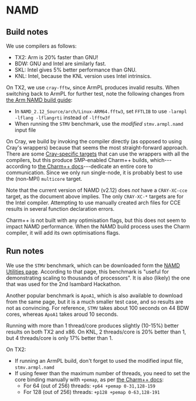 # NAMD

## Build notes

We use compilers as follows:

- TX2: Arm is 20% faster than GNU!
- BDW: GNU and Intel are similarly fast.
- SKL: Intel gives 5% better performance than GNU.
- KNL: Intel, because the KNL version uses Intel intrinsics.

On TX2, we use `cray-fftw`, since ArmPL produces invalid results. When switching back to ArmPL for further test, note the following changes from [the Arm NAMD build guide](https://developer.arm.com/products/software-development-tools/hpc/resources/porting-and-tuning/building-namd-with-arm-compiler):

- In `NAMD_2.12_Source/arch/Linux-ARM64.fftw3`, set `FFTLIB` to use `-larmpl -lflang -lflangrti` instead of `-lfftw3f`
- When running the `STMV` benchmark, use the _modified_ `stmv.armpl.namd` input file

On Cray, we build by invoking the compiler directly (as opposed to using Cray's wrappers) because that seems the most straight-forward approach. There are some [Cray-specific targets](http://docs.cray.com/books/S-2802-10//S-2802-10.pdf) that can use the wrappers with all the compilers, but this produce SMP-enabled Charm++ builds, which---according to [the Charm++ docs](https://charm.cs.illinois.edu/manuals/html/charm++/manual-1p.html#sec:run)---dedicate an entire core to communication. Since we only run single-node, it is probably best to use the (non-MPI) `multicore` target.

Note that the current version of NAMD (v2.12) does _not_ have a `CRAY-XC-cce` target, as the document above implies. The only `CRAY-XC-*` targets are for the Intel compiler. Attempting to use manually created arch files for CCE results in several function declaration errors.

Charm++ is not built with any optimisation flags, but this does not seem to impact NAMD performance. When the NAMD build process uses the Charm compiler, it will add its own optimisations flags.

## Run notes

We use the `STMV` benchmark, which can be downloaded form the [NAMD Utilities page](https://www.ks.uiuc.edu/Research/namd/utilities/). According to that page, this benchmark is "useful for demonstrating scaling to thousands of processors". It is also (likely) the one that was used for the 2nd Isambard Hackathon.

Another popular benchmark is `ApoA1`, which is also available to download from the same page, but it is a much smaller test case, and so results are not as convincing. For reference, `STMV` takes about 100 seconds on 44 BDW cores, whereas `ApoA1` takes aroud 10 seconds.

Running with more than 1 thread/core produces slightly (10-15%) better results on both TX2 and x86. On KNL, 2 threads/core is 20% better than 1, but 4 threads/core is only 17% better than 1.

On TX2:

- If running an ArmPL build, don't forget to used the modified input file, `stmv.armpl.namd`
- If using fewer than the maximum number of threads, you need to set the core binding manually with `+pemap`, as per [the Charm++ docs](https://charm.cs.illinois.edu/manuals/html/charm++/manual-1p.html#sec:run):
     - For 64 (out of 256) threads: `+p64 +pemap 0-31,128-159`
     - For 128 (out of 256) threads: `+p128 +pemap 0-63,128-191`

